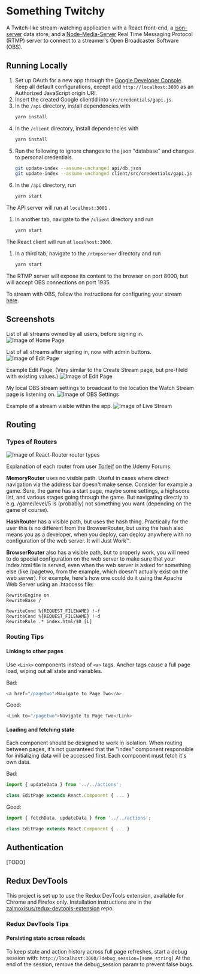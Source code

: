 # Something Twitchy

A Twitch-like stream-watching application with a React front-end, a [json-server](https://github.com/typicode/json-server) data store, and a [Node-Media-Server](https://github.com/illuspas/Node-Media-Server) Real Time Messaging Protocol (RTMP) server to connect to a streamer's Open Broadcaster Software (OBS).

## Running Locally
1. Set up OAuth for a new app through the [Google Developer Console](http://console.developers.google.com/). Keep all default configurations, except add `http://localhost:3000` as an Authorized JavaScript origin URI.
1. Insert the created Google clientId into `src/credentials/gapi.js`.
1. In the `/api` directory, install dependencies with
	```bash
	yarn install
	```
1. In the `/client` directory, install dependencies with
	```bash
	yarn install
	```
1. Run the following to ignore changes to the json "database" and changes to personal credentials.
	```bash
	git update-index --assume-unchanged api/db.json
	git update-index --assume-unchanged client/src/credentials/gapi.js
	```
1. In the `/api` directory, run
	```bash
	yarn start
	```
The API server will run at `localhost:3001` .
1. In another tab, navigate to the `/client` directory and run
	```bash
	yarn start
	```
The React client will run at `localhost:3000`.
1. In a third tab, navigate to the `/rtmpserver` directory and run
	```bash
	yarn start
	```
The RTMP server will expose its content to the browser on port 8000, but will accept OBS connections on port 1935.

To stream with OBS, follow the instructions for configuring your stream [here](https://github.com/illuspas/Node-Media-Server#from-obs).

## Screenshots

List of all streams owned by all users, before signing in.
![Image of Home Page](./screenshots/before_auth.png)

List of all streams after signing in, now with admin buttons.
![Image of Edit Page](./screenshots/all_streams.png)

Example Edit Page. (Very similar to the Create Stream page, but pre-fileld with existing values.)
![Image of Edit Page](./screenshots/all_streams.png)

My local OBS stream settings to broadcast to the location the Watch Stream page is listening on.
![Image of OBS Settings](./screenshots/obs_settings.png)

Example of a stream visible within the app.
![Image of Live Stream](./screenshots/live_stream.png)

## Routing

### Types of Routers
![Image of React-Router router types](./screenshots/router_info.png)

Explanation of each router from user [Torleif](https://www.udemy.com/user/torleif-berger/) on the Udemy Forums:

**MemoryRouter** uses no visible path. Useful in cases where direct navigation via the address bar doesn't make sense. Consider for example a game. Sure, the game has a start page, maybe some settings, a highscore list, and various stages going through the game. But navigating directly to e.g. /game/level/5 is (probably) not something you want (depending on the game of course).

**HashRouter** has a visible path, but uses the hash thing. Practically for the user this is no different from the BrowserRouter, but using the hash also means you as a developer, when you deploy, can deploy anywhere with no configuration of the web server. It will Just Work™.

**BrowserRouter** also has a visible path, but to properly work, you will need to do special configuration on the web server to make sure that your index.html file is served, even when the web server is asked for something else (like /pagetwo, from the example, which doesn't actually exist on the web server). For example, here's how one could do it using the Apache Web Server using an .htaccess file:
```
RewriteEngine on
RewriteBase /

RewriteCond %{REQUEST_FILENAME} !-f
RewriteCond %{REQUEST_FILENAME} !-d
RewriteRule .* index.html/$0 [L]
```

### Routing Tips

#### Linking to other pages
Use `<Link>` components instead of `<a>` tags. Anchor tags cause a full page load, wiping out all state and variables.

Bad:
```javascript
<a href="/pagetwo">Navigate to Page Two</a>
```

Good:
```javascript
<Link to="/pagetwo">Navigate to Page Two</Link>
```

#### Loading and fetching state
Each component should be designed to work in isolation. When routing between pages, it's not guaranteed that the "index" component responsible for initializing data will be accessed first. Each component must fetch it's own data.

Bad:
```javascript
import { updateData } from '../../actions';

class EditPage extends React.Component { ... }
```

Good:
```javascript
import { fetchData, updateData } from '../../actions';

class EditPage extends React.Component { ... }
```

## Authentication
[TODO]

## Redux DevTools
This project is set up to use the Redux DevTools extension, available for Chrome and Firefox only. Installation instructions are in the [zalmoxisus/redux-devtools-extension](https://github.com/zalmoxisus/redux-devtools-extension#installation) repo.

### Redux DevTools Tips

#### Persisting state across reloads
To keep state and action history across full page refreshes, start a debug session with:
```http://localhost:3000/?debug_session=[some_string]```
At the end of the session, remove the debug_session param to prevent false bugs.